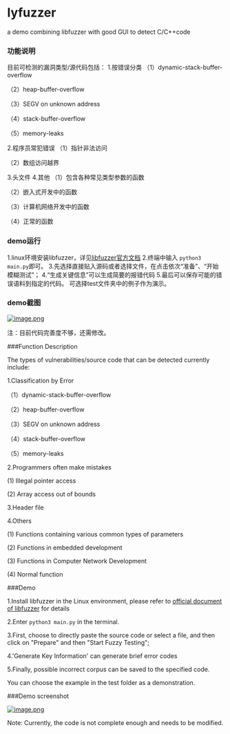 # lyfuzzer
a demo combining libfuzzer with good GUI to detect C/C++code
### 功能说明
目前可检测的漏洞类型/源代码包括：
1.按错误分类
（1）dynamic-stack-buffer-overflow

（2）heap-buffer-overflow

（3）SEGV on unknown address

（4）stack-buffer-overflow

（5）memory-leaks

2.程序员常犯错误
（1）指针非法访问

（2）数组访问越界

3.头文件
4.其他
（1）包含各种常见类型参数的函数

（2）嵌入式开发中的函数

（3）计算机网络开发中的函数

（4）正常的函数

### demo运行
1.linux环境安装libfuzzer，详见[libfuzzer官方文档](https://github.com/Dor1s/libfuzzer-workshop "libfuzzer官方文档")
2.终端中输入 `python3 main.py`即可。
3.先选择直接贴入源码或者选择文件，在点击依次“准备”、“开始模糊测试”；
4.“生成关键信息”可以生成简要的报错代码
5.最后可以保存可能的错误语料到指定的代码。
可选择test文件夹中的例子作为演示。
### demo截图
[![image.png](https://i.postimg.cc/QCvLtpHP/image.png)](https://postimg.cc/T5jNN5jq)

注：目前代码完善度不够，还需修改。




###Function Description

The types of vulnerabilities/source code that can be detected currently include:

1.Classification by Error

（1）dynamic-stack-buffer-overflow

（2）heap-buffer-overflow

（3）SEGV on unknown address

（4）stack-buffer-overflow

（5）memory-leaks

2.Programmers often make mistakes

(1) Illegal pointer access

(2) Array access out of bounds

3.Header file

4.Others

(1) Functions containing various common types of parameters

(2) Functions in embedded development

(3) Functions in Computer Network Development

(4) Normal function

###Demo

1.Install libfuzzer in the Linux environment, please refer to [official document of libfuzzer](https://github.com/Dor1s/libfuzzer-workshop "official document of libfuzzer") for details

2.Enter `python3 main.py` in the terminal.

3.First, choose to directly paste the source code or select a file, and then click on "Prepare" and then "Start Fuzzy Testing";

4.'Generate Key Information' can generate brief error codes

5.Finally, possible incorrect corpus can be saved to the specified code.

You can choose the example in the test folder as a demonstration.

###Demo screenshot

[![image.png]( https://i.postimg.cc/QCvLtpHP/image.png )]( https://postimg.cc/T5jNN5jq )



Note: Currently, the code is not complete enough and needs to be modified.
